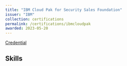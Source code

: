 ```yaml
---
title: "IBM Cloud Pak for Security Sales Foundation"
issuer: "IBM"
collection: certifications
permalink: /certifications/ibmcloudpak
awarded: 2023-05-20
---
```


[Credential](https://www.credly.com/badges/9d65a8b4-65eb-4f16-935c-bf04bdb1d7d0/linked_in_profile)

## Skills
